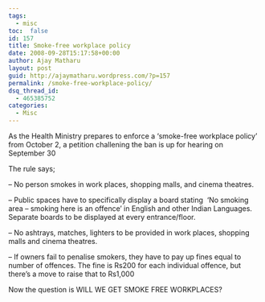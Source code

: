 ```yaml
---
tags: 
  - misc
toc:  false
id: 157
title: Smoke-free workplace policy
date: 2008-09-28T15:17:58+00:00
author: Ajay Matharu
layout: post
guid: http://ajaymatharu.wordpress.com/?p=157
permalink: /smoke-free-workplace-policy/
dsq_thread_id:
  - 465385752
categories:
  - Misc
---
```

As the Health Ministry prepares to enforce a &#8216;smoke-free workplace policy&#8217; from October 2, a petition challening the ban is up for hearing on September 30

The rule says;

&#8211; No person smokes in work places, shopping malls, and cinema theatres.

&#8211; Public spaces have to specifically display a board stating  &#8216;No smoking area &#8211; smoking here is an offence&#8217; in English and other Indian Languages. Separate boards to be displayed at every entrance/floor.

&#8211; No ashtrays, matches, lighters to be provided in work places, shopping malls and cinema theatres.

&#8211; If owners fail to penalise smokers, they have to pay up fines equal to number of offences. The fine is Rs200 for each individual offence, but there&#8217;s a move to raise that to Rs1,000

Now the question is WILL WE GET SMOKE FREE WORKPLACES?
